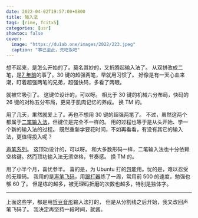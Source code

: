 ```yaml
---
date: 2022-04-02T19:57:00+0800
title: 输入法
tags: [rime, fcitx5]
categories: [usr]
showtoc: false
cover:
  image: "https://du1ab.one/images/2022/223.jpeg"
  caption: "事已至此，先吃饭吧"
---
```


想不起来，是怎么开始的了。莫名其妙的，又折腾起输入法了。
从双拼改成二笔，是[7 年前][0]的事了。30 键的超强两笔，早就用习惯了。
好像是有一天心血来潮，盯着超强两笔的兄弟，超强快码，多看了两眼。

就被它吸引了。
这键位设计的，可以呀。
相比于 30 键的机械六分布局，快码的 26 键的对称五分布局，更易于肌肉记忆的养成。
换 TM 的。

用了几天，果然就爱上了。再也不想用 30 键的超强两笔了。
不过，虽然这两个都属于[二笔输入法][1]，但键位是完全不一样的。
用的过程也等于是从头开始、学一个新的输入法的过程。
既然重新学要花时间，不如再看看，有没有其它的输入法，更值得投入呢？

[声笔系列][2]。
这顶功设计的，可以呀。
和大多数形码一样，二笔输入法也十分依赖空格键。然而顶功输入法无须空格，节奏感。
换 TM 的。

用了小半个月，喜忧参半。
喜的是，为 Ubuntu 打的[包][3]能用。忧的是，难以忍受的无理码。
我用的是[声笔飞码][4]，用[跟打器][5]练了一周，常用前 500 的速度，勉强也够 60 了。
但是练的越多，被无理码折磨的次数也越多，特别是独体字。

---

上面这些字，都是用[哲豆音形][6]输入法打的，
但是从分割线之后开始，我又改回声笔飞码了。
我决定再坚持一段时间，就酱。

[0]: https://www.du1ab.one/2015/%E4%BA%8C%E7%AC%94%E8%BE%93%E5%85%A5%E6%B3%95/
[1]: https://liangbi.gitee.io/
[2]: https://sbxlm.gitee.io/
[3]: https://www.du1ab.one/debian/librime/
[4]: https://sbxlm.gitee.io/sbfm/
[5]: https://kylebing.cn/tools/typepad/
[6]: http://zzdzzd.ysepan.com/
